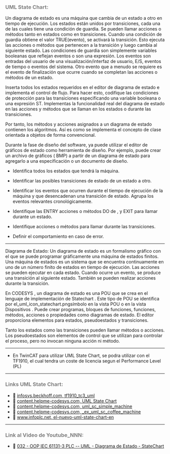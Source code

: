 ### <span style="color:grey">UML State Chart:</span>

Un diagrama de estado es una máquina que cambia de un estado a otro en tiempo de ejecución. Los estados están unidos por transiciones, cada una de las cuales tiene una condición de guardia. Se pueden llamar acciones o métodos tanto en estados como en transiciones. Cuando una condición de guardia obtiene el valor TRUE(evento), se activará la transición. Esto ejecuta las acciones o métodos que pertenecen a la transición y luego cambia al siguiente estado. Las condiciones de guardia son simplemente variables booleanas que reflejan eventos o son una expresión. Los eventos son entradas del usuario de una visualización/interfaz de usuario, E/S, eventos de tiempo o eventos del sistema. Otro evento que a menudo se requiere es el evento de finalización que ocurre cuando se completan las acciones o métodos de un estado.

Inserta todos los estados requeridos en el editor de diagrama de estado e implementa el control de flujo. Para hacer esto, codifique las condiciones de protección para las transiciones especificando una variable booleana o una expresión ST. Implementas la funcionalidad real del diagrama de estado en las acciones y métodos que se llaman en los estados o durante las transiciones.

Por tanto, los métodos y acciones asignados a un diagrama de estado contienen los algoritmos. Así es como se implementa el concepto de clase orientada a objetos de forma convencional.

Durante la fase de diseño del software, ya puede utilizar el editor de gráficos de estado como herramienta de diseño. Por ejemplo, puede crear un archivo de gráficos ( BMP) a partir de un diagrama de estado para agregarlo a una especificación o un documento de diseño.

- Identifica todos los estados que tendrá la máquina.

- Identificar las posibles transiciones de estado de un estado a otro.

- Identificar los eventos que ocurren durante el tiempo de ejecución de la máquina y que desencadenan una transición de estado. Agrupa los eventos relevantes cronológicamente.

- Identifique las ENTRY acciones o métodos DO de , y EXIT para llamar durante un estado.

- Identifique acciones o métodos para llamar durante las transiciones.

- Definir el comportamiento en caso de error.
***
Diagrama de Estado:
Un diagrama de estado es un formalismo gráfico con el que se puede programar gráficamente una máquina de estados finitos. Una máquina de estados es un sistema que se encuentra continuamente en uno de un número finito de estados en tiempo de ejecución. Las acciones se pueden ejecutar en cada estado. Cuando ocurre un evento, se produce una transición al siguiente estado. También se pueden realizar acciones durante la transición.

En CODESYS , un diagrama de estado es una POU que se crea en el lenguaje de implementación de Statechart . Este tipo de POU se identifica por el_uml_icon_statechart.pngsímbolo en la vista POU o en la vista Dispositivos . Puede crear programas, bloques de funciones, funciones, métodos, acciones o propiedades como diagramas de estado. El editor proporciona elementos para estados, pseudoestados y transiciones.

Tanto los estados como las transiciones pueden llamar métodos o acciones. Los pseudoestados son elementos de control que se utilizan para controlar el proceso, pero no invocan ninguna acción ni método.
***
- En TwinCAT para utilizar UML State Chart, se podra utilizar con el TF1910, el cual tendra un coste de licencia segun el Performance Level (PL)
***
### <span style="color:grey">Links UML State Chart:</span>
- 🔗 [infosys.beckhoff.com, tf1910_tc3_uml](https://infosys.beckhoff.com/english.php?content=../content/1033/tf1910_tc3_uml/3161408011.html&id=)
- 🔗 [content.helpme-codesys.com, UML State Chart](https://content.helpme-codesys.com/en/CODESYS%20UML/f_uml_sc.html)
- 🔗 [content.helpme-codesys.com, uml_sc_simple_machine](https://content.helpme-codesys.com/en/CODESYS%20UML/_uml_sc_simple_machine.html)
- 🔗 [content.helpme-codesys.com, _ex_uml_sc_coffee_machine](https://content.helpme-codesys.com/en/CODESYS%20Examples/_ex_uml_sc_coffee_machine.html)
- 🔗 [www.infoplc.net, el-nuevo-uml-state-chart-en](https://www.infoplc.net/descargas/42-codesys/2080-lenguajes-de-programaci%C3%B3n-de-codesys-incluido-el-nuevo-uml-state-chart-en)
***
### <span style="color:grey">Link al Video de Youtube_NNN:</span>
- 🔗 [032 - OOP IEC 61131-3 PLC -- UML - Diagrama de Estado - StateChart]()